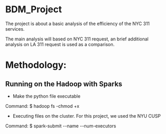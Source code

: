 # BDM_Project
The project is about a basic analysis of the efficiency of the NYC 311 services.

The main analysis will based on NYC 311 request, an brief additional analysis on LA 311 request is used as a comparison.

# Methodology:
## Running on the Hadoop with Sparks
* Make the python file executable

Command:
$ hadoop fs -chmod +x <your python file location>

* Executing files on the cluster. For this project, we used the NYU CUSP

Command:
$ spark-submit --name <name of job> --num-executors <number> <python code location>

